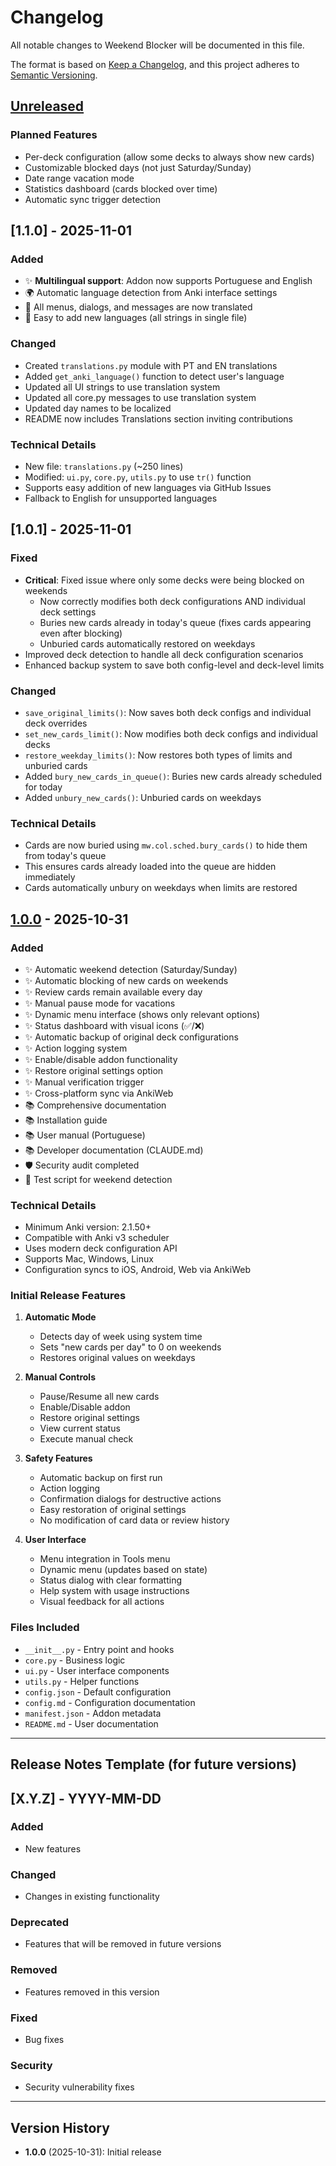 # Changelog

All notable changes to Weekend Blocker will be documented in this file.

The format is based on [Keep a Changelog](https://keepachangelog.com/en/1.0.0/),
and this project adheres to [Semantic Versioning](https://semver.org/spec/v2.0.0.html).

## [Unreleased]

### Planned Features
- Per-deck configuration (allow some decks to always show new cards)
- Customizable blocked days (not just Saturday/Sunday)
- Date range vacation mode
- Statistics dashboard (cards blocked over time)
- Automatic sync trigger detection

## [1.1.0] - 2025-11-01

### Added
- ✨ **Multilingual support**: Addon now supports Portuguese and English
- 🌍 Automatic language detection from Anki interface settings
- 📝 All menus, dialogs, and messages are now translated
- 🔧 Easy to add new languages (all strings in single file)

### Changed
- Created `translations.py` module with PT and EN translations
- Added `get_anki_language()` function to detect user's language
- Updated all UI strings to use translation system
- Updated all core.py messages to use translation system
- Updated day names to be localized
- README now includes Translations section inviting contributions

### Technical Details
- New file: `translations.py` (~250 lines)
- Modified: `ui.py`, `core.py`, `utils.py` to use `tr()` function
- Supports easy addition of new languages via GitHub Issues
- Fallback to English for unsupported languages

## [1.0.1] - 2025-11-01

### Fixed
- **Critical**: Fixed issue where only some decks were being blocked on weekends
  - Now correctly modifies both deck configurations AND individual deck settings
  - Buries new cards already in today's queue (fixes cards appearing even after blocking)
  - Unburied cards automatically restored on weekdays
- Improved deck detection to handle all deck configuration scenarios
- Enhanced backup system to save both config-level and deck-level limits

### Changed
- `save_original_limits()`: Now saves both deck configs and individual deck overrides
- `set_new_cards_limit()`: Now modifies both deck configs and individual decks
- `restore_weekday_limits()`: Now restores both types of limits and unburied cards
- Added `bury_new_cards_in_queue()`: Buries new cards already scheduled for today
- Added `unbury_new_cards()`: Unburied cards on weekdays

### Technical Details
- Cards are now buried using `mw.col.sched.bury_cards()` to hide them from today's queue
- This ensures cards already loaded into the queue are hidden immediately
- Cards automatically unbury on weekdays when limits are restored

## [1.0.0] - 2025-10-31

### Added
- ✨ Automatic weekend detection (Saturday/Sunday)
- ✨ Automatic blocking of new cards on weekends
- ✨ Review cards remain available every day
- ✨ Manual pause mode for vacations
- ✨ Dynamic menu interface (shows only relevant options)
- ✨ Status dashboard with visual icons (✅/❌)
- ✨ Automatic backup of original deck configurations
- ✨ Action logging system
- ✨ Enable/disable addon functionality
- ✨ Restore original settings option
- ✨ Manual verification trigger
- ✨ Cross-platform sync via AnkiWeb
- 📚 Comprehensive documentation
- 📚 Installation guide
- 📚 User manual (Portuguese)
- 📚 Developer documentation (CLAUDE.md)
- 🛡️ Security audit completed
- 🧪 Test script for weekend detection

### Technical Details
- Minimum Anki version: 2.1.50+
- Compatible with Anki v3 scheduler
- Uses modern deck configuration API
- Supports Mac, Windows, Linux
- Configuration syncs to iOS, Android, Web via AnkiWeb

### Initial Release Features
1. **Automatic Mode**
   - Detects day of week using system time
   - Sets "new cards per day" to 0 on weekends
   - Restores original values on weekdays

2. **Manual Controls**
   - Pause/Resume all new cards
   - Enable/Disable addon
   - Restore original settings
   - View current status
   - Execute manual check

3. **Safety Features**
   - Automatic backup on first run
   - Action logging
   - Confirmation dialogs for destructive actions
   - Easy restoration of original settings
   - No modification of card data or review history

4. **User Interface**
   - Menu integration in Tools menu
   - Dynamic menu (updates based on state)
   - Status dialog with clear formatting
   - Help system with usage instructions
   - Visual feedback for all actions

### Files Included
- `__init__.py` - Entry point and hooks
- `core.py` - Business logic
- `ui.py` - User interface components
- `utils.py` - Helper functions
- `config.json` - Default configuration
- `config.md` - Configuration documentation
- `manifest.json` - Addon metadata
- `README.md` - User documentation

---

## Release Notes Template (for future versions)

## [X.Y.Z] - YYYY-MM-DD

### Added
- New features

### Changed
- Changes in existing functionality

### Deprecated
- Features that will be removed in future versions

### Removed
- Features removed in this version

### Fixed
- Bug fixes

### Security
- Security vulnerability fixes

---

## Version History

- **1.0.0** (2025-10-31): Initial release

[Unreleased]: https://github.com/yourusername/anki-weekend-blocker/compare/v1.0.0...HEAD
[1.0.0]: https://github.com/yourusername/anki-weekend-blocker/releases/tag/v1.0.0
